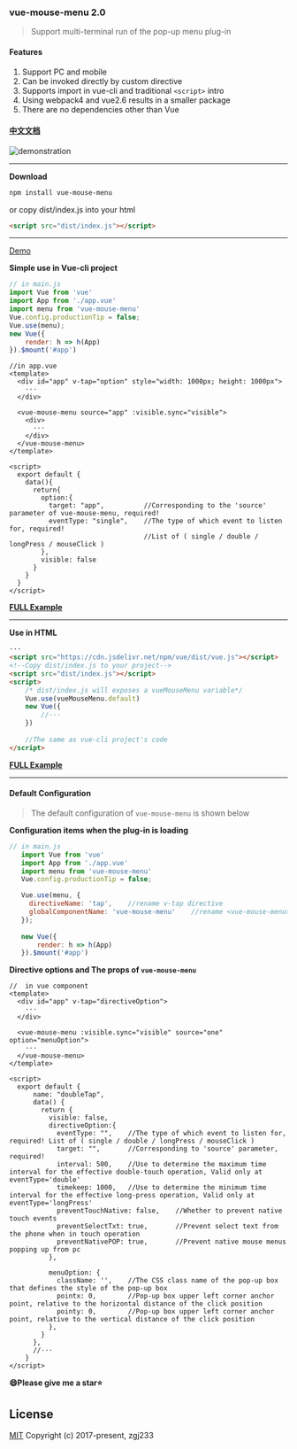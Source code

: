 ### vue-mouse-menu 2.0
>Support multi-terminal run of the pop-up menu plug-in
#### Features
1. Support PC and mobile
2. Can be invoked directly by custom directive
3. Supports import in vue-cli and traditional `<script>` intro
4. Using webpack4 and vue2.6 results in a smaller package
5. There are no dependencies other than Vue

#### [中文文档](https://github.com/zgj233/vue-mouse-menu/blob/master/README.zh.md)

![demonstration](https://github.com/zgj233/vue-mouse-menu/blob/master/touch.gif)

* * *
**Download**
```bash
npm install vue-mouse-menu
```
or copy dist/index.js into your html
```html
<script src="dist/index.js"></script>
```

* * *

[Demo](https://codesandbox.io/s/vue-mouse-menu-demo-by-zgj233-vw37r)

**Simple use in Vue-cli project**
```javascript
// in main.js
import Vue from 'vue'
import App from './app.vue'
import menu from 'vue-mouse-menu' 
Vue.config.productionTip = false;
Vue.use(menu);
new Vue({
    render: h => h(App)
}).$mount('#app')
```

```vue
//in app.vue
<template>
  <div id="app" v-tap="option" style="width: 1000px; height: 1000px">
    ···
  </div>
  
  <vue-mouse-menu source="app" :visible.sync="visible">
    <div>
      ···
    </div>
  </vue-mouse-menu>
</template>

<script>
  export default {
    data(){
      return{
        option:{
          target: "app",          //Corresponding to the 'source' parameter of vue-mouse-menu, required!
          eventType: "single",    //The type of which event to listen for, required!
                                  //List of ( single / double / longPress / mouseClick )
        },
        visible: false
      }
    }
  }
</script>
```

**[FULL Example](https://github.com/zgj233/vue-mouse-menu/tree/master/example)**

* * *

**Use in HTML**
```html
···
<script src="https://cdn.jsdelivr.net/npm/vue/dist/vue.js"></script>
<!--Copy dist/index.js to your project-->
<script src="dist/index.js"></script>
<script>
    /* dist/index.js will exposes a vueMouseMenu variable*/
    Vue.use(vueMouseMenu.default)
    new Vue({
        //···
    })
    
    //The same as vue-cli project's code
</script>

```
**[FULL Example](https://github.com/zgj233/vue-mouse-menu/tree/master/dist-test)**

* * *

#### Default Configuration
> The default configuration of `vue-mouse-menu` is shown below

**Configuration items when the plug-in is loading**
```javascript
// in main.js
   import Vue from 'vue'
   import App from './app.vue'
   import menu from 'vue-mouse-menu' 
   Vue.config.productionTip = false;

   Vue.use(menu, {
     directiveName: 'tap',    //rename v-tap directive
     globalComponentName: 'vue-mouse-menu'    //rename <vue-mouse-menu> component	
   });
   
   new Vue({
       render: h => h(App)
   }).$mount('#app')
```

**Directive options and The props of `vue-mouse-menu`**
```vue
//  in vue component
<template>
  <div id="app" v-tap="directiveOption">
    ···
  </div>
  
  <vue-mouse-menu :visible.sync="visible" source="one" option="menuOption">
    ···
  </vue-mouse-menu>
</template>

<script>
  export default {
      name: "doubleTap",
      data() {
        return {
          visible: false,
          directiveOption:{   
            eventType: "",    //The type of which event to listen for, required! List of ( single / double / longPress / mouseClick )
            target: "",       //Corresponding to 'source' parameter, required!
            interval: 500,    //Use to determine the maximum time interval for the effective double-touch operation, Valid only at eventType='double'
            timekeep: 1000,   //Use to determine the minimum time interval for the effective long-press operation, Valid only at eventType='longPress'	
            preventTouchNative: false,    //Whether to prevent native touch events
            preventSelectTxt: true,       //Prevent select text from the phone when in touch operation
            preventNativePOP: true,       //Prevent native mouse menus popping up from pc
          },
          
          menuOption: {
            className: '',    //The CSS class name of the pop-up box that defines the style of the pop-up box
            pointx: 0,        //Pop-up box upper left corner anchor point, relative to the horizontal distance of the click position
            pointy: 0,        //Pop-up box upper left corner anchor point, relative to the vertical distance of the click position
          },
        }
      },
      //···
    }
</script>
```

**😄Please give me a star⭐**

## License
[MIT](https://opensource.org/licenses/MIT)
Copyright (c) 2017-present, zgj233